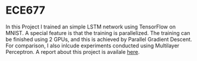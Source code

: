 # ECE677
In this Project I trained an simple LSTM network using TensorFlow on MNIST. A special feature is that the training is parallelized. The training can be finished using 2 GPUs, and this is achieved by Parallel Gradient Descent. For comparison, I also inlcude experiments conducted using Multilayer Perceptron. A report about this project is availale [here](https://github.com/zhengzhongliang/zhengzhongliang.github.io/blob/master/ProjectDocs/ECE677_ProjectReport_ZhengzhongLiang.pdf).
